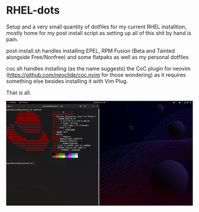 # RHEL-dots

Setup and a very small quantity of dotfiles for my current RHEL installtion, mostly home for my post install script as setting up all of this shit by hand is pain. 

post-install.sh handles installing EPEL, RPM Fusion (Beta and Tainted alongside Free/Nonfree) and some flatpaks as well as my personal dotfiles

coc.sh handles installing (as the name suggests) the CoC plugin for neovim (https://github.com/neoclide/coc.nvim for those wondering) as it requires something else besides installing it with Vim Plug.

That is all.

![](images/ss.png)
